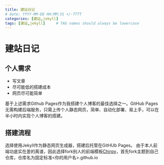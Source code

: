 ```yaml
---
title: 建站日记
# date: YYYY-MM-DD HH:MM:SS +/-TTTT
categories: [建站,jekyll]
tags: [建站,jekyll]     # TAG names should always be lowercase
---
```


# 建站日记

## 个人需求
- 写文章
- 尽可能低的搭建成本
- 网页尽可能简单

基于上述需求Github Pages作为我搭建个人博客的最佳选择之一。GitHub Pages无需构建后端服务，只需上传个人静态网页，简单、自动化部署、易上手，可以在半小时内实现个人博客的搭建。
## 搭建流程
选择使用Jekyll作为静态网页生成器，搭建后托管在GitHUb Pages。
由于本人前端功底实在差的离谱，因此选择fork别人的前端模板[Chirpy](https://github.com/cotes2020/jekyll-theme-chirpy)，首先fork主题到自己仓库，仓库名为固定标准<你的用户名>.github.io
